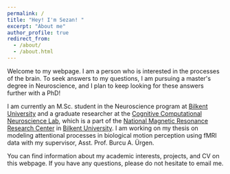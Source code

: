 ```yaml
---
permalink: /
title: "Hey! I'm Sezan! "
excerpt: "About me"
author_profile: true
redirect_from: 
  - /about/
  - /about.html
---
```


Welcome to my webpage. I am a person who is interested in the processes of the brain. To seek answers to my questions, I am pursuing a master's degree in Neuroscience, and I plan to keep looking for these answers further with a PhD!

I am currently an M.Sc. student in the Neuroscience program at [Bilkent University](https://w3.bilkent.edu.tr/bilkent/) and a graduate researcher at the [Cognitive Computational Neuroscience Lab](http://web3.bilkent.edu.tr/ccn/), which is a part of the [National Magnetic Resonance Research Center](https://umram.bilkent.edu.tr) in [Bilkent University](https://w3.bilkent.edu.tr/bilkent/). I am working on my thesis on modeling attentional processes in biological motion perception using fMRI data with my supervisor, Asst. Prof. Burcu A. Ürgen.

You can find information about my academic interests, projects, and CV on this webpage. If you have any questions, please do not hesitate to email me.
